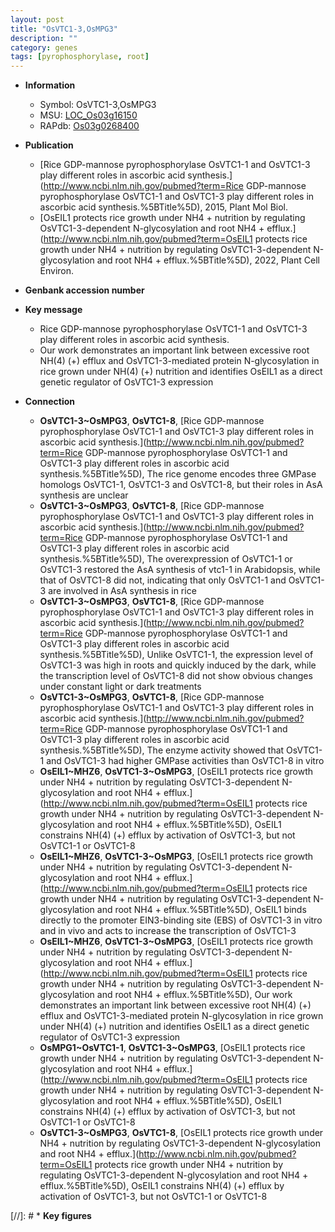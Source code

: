 ```yaml
---
layout: post
title: "OsVTC1-3,OsMPG3"
description: ""
category: genes
tags: [pyrophosphorylase, root]
---
```


* **Information**  
    + Symbol: OsVTC1-3,OsMPG3  
    + MSU: [LOC_Os03g16150](http://rice.uga.edu/cgi-bin/ORF_infopage.cgi?orf=LOC_Os03g16150)  
    + RAPdb: [Os03g0268400](http://rapdb.dna.affrc.go.jp/viewer/gbrowse_details/irgsp1?name=Os03g0268400)  

* **Publication**  
    + [Rice GDP-mannose pyrophosphorylase OsVTC1-1 and OsVTC1-3 play different roles in ascorbic acid synthesis.](http://www.ncbi.nlm.nih.gov/pubmed?term=Rice GDP-mannose pyrophosphorylase OsVTC1-1 and OsVTC1-3 play different roles in ascorbic acid synthesis.%5BTitle%5D), 2015, Plant Mol Biol.
    + [OsEIL1 protects rice growth under NH4 + nutrition by regulating OsVTC1-3-dependent N-glycosylation and root NH4 + efflux.](http://www.ncbi.nlm.nih.gov/pubmed?term=OsEIL1 protects rice growth under NH4 + nutrition by regulating OsVTC1-3-dependent N-glycosylation and root NH4 + efflux.%5BTitle%5D), 2022, Plant Cell Environ.

* **Genbank accession number**  

* **Key message**  
    + Rice GDP-mannose pyrophosphorylase OsVTC1-1 and OsVTC1-3 play different roles in ascorbic acid synthesis.
    + Our work demonstrates an important link between excessive root NH(4) (+) efflux and OsVTC1-3-mediated protein N-glycosylation in rice grown under NH(4) (+) nutrition and identifies OsEIL1 as a direct genetic regulator of OsVTC1-3 expression

* **Connection**  
    + __OsVTC1-3~OsMPG3__, __OsVTC1-8__, [Rice GDP-mannose pyrophosphorylase OsVTC1-1 and OsVTC1-3 play different roles in ascorbic acid synthesis.](http://www.ncbi.nlm.nih.gov/pubmed?term=Rice GDP-mannose pyrophosphorylase OsVTC1-1 and OsVTC1-3 play different roles in ascorbic acid synthesis.%5BTitle%5D), The rice genome encodes three GMPase homologs OsVTC1-1, OsVTC1-3 and OsVTC1-8, but their roles in AsA synthesis are unclear
    + __OsVTC1-3~OsMPG3__, __OsVTC1-8__, [Rice GDP-mannose pyrophosphorylase OsVTC1-1 and OsVTC1-3 play different roles in ascorbic acid synthesis.](http://www.ncbi.nlm.nih.gov/pubmed?term=Rice GDP-mannose pyrophosphorylase OsVTC1-1 and OsVTC1-3 play different roles in ascorbic acid synthesis.%5BTitle%5D), The overexpression of OsVTC1-1 or OsVTC1-3 restored the AsA synthesis of vtc1-1 in Arabidopsis, while that of OsVTC1-8 did not, indicating that only OsVTC1-1 and OsVTC1-3 are involved in AsA synthesis in rice
    + __OsVTC1-3~OsMPG3__, __OsVTC1-8__, [Rice GDP-mannose pyrophosphorylase OsVTC1-1 and OsVTC1-3 play different roles in ascorbic acid synthesis.](http://www.ncbi.nlm.nih.gov/pubmed?term=Rice GDP-mannose pyrophosphorylase OsVTC1-1 and OsVTC1-3 play different roles in ascorbic acid synthesis.%5BTitle%5D), Unlike OsVTC1-1, the expression level of OsVTC1-3 was high in roots and quickly induced by the dark, while the transcription level of OsVTC1-8 did not show obvious changes under constant light or dark treatments
    + __OsVTC1-3~OsMPG3__, __OsVTC1-8__, [Rice GDP-mannose pyrophosphorylase OsVTC1-1 and OsVTC1-3 play different roles in ascorbic acid synthesis.](http://www.ncbi.nlm.nih.gov/pubmed?term=Rice GDP-mannose pyrophosphorylase OsVTC1-1 and OsVTC1-3 play different roles in ascorbic acid synthesis.%5BTitle%5D), The enzyme activity showed that OsVTC1-1 and OsVTC1-3 had higher GMPase activities than OsVTC1-8 in vitro
    + __OsEIL1~MHZ6__, __OsVTC1-3~OsMPG3__, [OsEIL1 protects rice growth under NH4 + nutrition by regulating OsVTC1-3-dependent N-glycosylation and root NH4 + efflux.](http://www.ncbi.nlm.nih.gov/pubmed?term=OsEIL1 protects rice growth under NH4 + nutrition by regulating OsVTC1-3-dependent N-glycosylation and root NH4 + efflux.%5BTitle%5D),  OsEIL1 constrains NH(4) (+) efflux by activation of OsVTC1-3, but not OsVTC1-1 or OsVTC1-8
    + __OsEIL1~MHZ6__, __OsVTC1-3~OsMPG3__, [OsEIL1 protects rice growth under NH4 + nutrition by regulating OsVTC1-3-dependent N-glycosylation and root NH4 + efflux.](http://www.ncbi.nlm.nih.gov/pubmed?term=OsEIL1 protects rice growth under NH4 + nutrition by regulating OsVTC1-3-dependent N-glycosylation and root NH4 + efflux.%5BTitle%5D),  OsEIL1 binds directly to the promoter EIN3-binding site (EBS) of OsVTC1-3 in vitro and in vivo and acts to increase the transcription of OsVTC1-3
    + __OsEIL1~MHZ6__, __OsVTC1-3~OsMPG3__, [OsEIL1 protects rice growth under NH4 + nutrition by regulating OsVTC1-3-dependent N-glycosylation and root NH4 + efflux.](http://www.ncbi.nlm.nih.gov/pubmed?term=OsEIL1 protects rice growth under NH4 + nutrition by regulating OsVTC1-3-dependent N-glycosylation and root NH4 + efflux.%5BTitle%5D),  Our work demonstrates an important link between excessive root NH(4) (+) efflux and OsVTC1-3-mediated protein N-glycosylation in rice grown under NH(4) (+) nutrition and identifies OsEIL1 as a direct genetic regulator of OsVTC1-3 expression
    + __OsMPG1~OsVTC1-1__, __OsVTC1-3~OsMPG3__, [OsEIL1 protects rice growth under NH4 + nutrition by regulating OsVTC1-3-dependent N-glycosylation and root NH4 + efflux.](http://www.ncbi.nlm.nih.gov/pubmed?term=OsEIL1 protects rice growth under NH4 + nutrition by regulating OsVTC1-3-dependent N-glycosylation and root NH4 + efflux.%5BTitle%5D),  OsEIL1 constrains NH(4) (+) efflux by activation of OsVTC1-3, but not OsVTC1-1 or OsVTC1-8
    + __OsVTC1-3~OsMPG3__, __OsVTC1-8__, [OsEIL1 protects rice growth under NH4 + nutrition by regulating OsVTC1-3-dependent N-glycosylation and root NH4 + efflux.](http://www.ncbi.nlm.nih.gov/pubmed?term=OsEIL1 protects rice growth under NH4 + nutrition by regulating OsVTC1-3-dependent N-glycosylation and root NH4 + efflux.%5BTitle%5D),  OsEIL1 constrains NH(4) (+) efflux by activation of OsVTC1-3, but not OsVTC1-1 or OsVTC1-8

[//]: # * **Key figures**  


